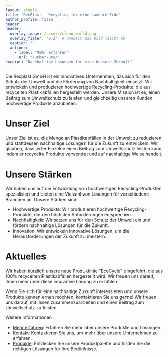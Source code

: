 ```yaml
---
layout: single
title: "RecPlast - Recycling für eine saubere Erde"
author_profile: false
header:
header:
  overlay_image: /assets/clean_world.png
  overlay_filter: "0.2"  # dunkelt das Bild leicht ab
  caption: ""
  actions:
    - label: "Mehr erfahren"
      url: "/ueber-uns/"
excerpt: "Nachhaltige Lösungen für eine bessere Zukunft"
---
```


Die Recplast GmbH ist ein innovatives Unternehmen, das sich für den Schutz der Umwelt und die Förderung von Nachhaltigkeit einsetzt. Wir entwickeln und produzieren hochwertige Recycling-Produkte, die aus recycelten Plastikabfällen hergestellt werden. Unsere Mission ist es, einen Beitrag zum Umweltschutz zu leisten und gleichzeitig unseren Kunden hochwertige Produkte anzubieten.

# Unser Ziel
Unser Ziel ist es, die Menge an Plastikabfällen in der Umwelt zu reduzieren und stattdessen nachhaltige Lösungen für die Zukunft zu entwickeln. Wir glauben, dass jeder Einzelne einen Beitrag zum Umweltschutz leisten kann, indem er recycelte Produkte verwendet und auf nachhaltige Weise handelt.

# Unsere Stärken
Wir haben uns auf die Entwicklung von hochwertigen Recycling-Produkten spezialisiert und bieten eine Vielzahl von Lösungen für verschiedene Branchen an. Unsere Stärken sind:

* Hochwertige Produkte: Wir produzieren hochwertige Recycling-Produkte, die den höchsten Anforderungen entsprechen.
* Nachhaltigkeit: Wir setzen uns für den Schutz der Umwelt ein und fördern nachhaltige Lösungen für die Zukunft.
* Innovation: Wir entwickeln innovative Lösungen, um die Herausforderungen der Zukunft zu meistern.


# Aktuelles
Wir haben kürzlich unsere neue Produktlinie "EcoCycle" eingeführt, die aus 100% recycelten Plastikabfällen hergestellt wird. Wir freuen uns darauf, Ihnen mehr über diese innovative Lösung zu erzählen.

Wenn Sie sich für eine nachhaltige Zukunft interessieren und unsere Produkte kennenlernen möchten, kontaktieren Sie uns gerne! Wir freuen uns darauf, mit Ihnen zusammenzuarbeiten und einen Beitrag zum Umweltschutz zu leisten.

Weitere Informationen

* [Mehr erfahren](/verfahren): Erfahren Sie mehr über unsere Produkte und Lösungen.
* [Kontakt](kontakt): Kontaktieren Sie uns, um mehr über unsere Unternehmen zu erfahren.
* [Produkte](angebot): Entdecken Sie unsere Produktpalette und finden Sie die richtigen Lösungen für Ihre Bedürfnisse.

